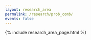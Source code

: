 ```yaml
---
layout: research_area
permalink: /research/prob_comb/
events: false
---
```


{% include research_area_page.html %}
